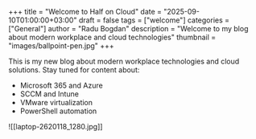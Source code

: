 +++
title = "Welcome to Half on Cloud"
date = "2025-09-10T01:00:00+03:00"
draft = false
tags = ["welcome"]
categories = ["General"]
author = "Radu Bogdan"
description = "Welcome to my blog about modern workplace and cloud technologies"
thumbnail = "images/ballpoint-pen.jpg"
+++


This is my new blog about modern workplace technologies and cloud solutions. 
Stay tuned for content about:

- Microsoft 365 and Azure
- SCCM and Intune
- VMware virtualization
- PowerShell automation

![[laptop-2620118_1280.jpg]]